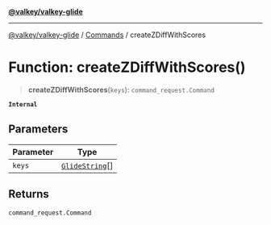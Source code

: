 [**@valkey/valkey-glide**](../../README.md)

***

[@valkey/valkey-glide](../../modules.md) / [Commands](../README.md) / createZDiffWithScores

# Function: createZDiffWithScores()

> **createZDiffWithScores**(`keys`): `command_request.Command`

**`Internal`**

## Parameters

| Parameter | Type |
| ------ | ------ |
| `keys` | [`GlideString`](../../BaseClient/type-aliases/GlideString.md)[] |

## Returns

`command_request.Command`
